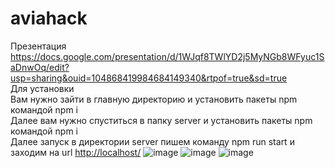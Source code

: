 # aviahack
Презентация <a href="https://docs.google.com/presentation/d/1WJqf8TWlYD2j5MyNGb8WFyuc1SaDnwOq/edit?usp=sharing&ouid=104868419984684149340&rtpof=true&sd=true">https://docs.google.com/presentation/d/1WJqf8TWlYD2j5MyNGb8WFyuc1SaDnwOq/edit?usp=sharing&ouid=104868419984684149340&rtpof=true&sd=true</a>
<br>Для установки
<br>Вам нужно зайти в главную директорию и установить пакеты npm командой npm i
<br>Далее вам нужно спуститься в папку server и установить пакеты npm командой npm i
<br>Далее запуск в директории server пишем команду npm run start и заходим на url <a href="[localhost:80](http://localhost/)">http://localhost/</a>
![image](https://user-images.githubusercontent.com/50911976/197386444-b58e5174-adc0-4606-b1ad-5667c87716a1.png)
![image](https://user-images.githubusercontent.com/50911976/197386485-221e51e2-14d9-4322-a6da-ebb515bbe6b0.png)
![image](https://user-images.githubusercontent.com/50911976/197386500-f7bf5464-ae1c-4daa-9ace-9789f4609d1e.png)
